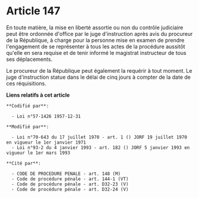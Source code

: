 # Article 147

En toute matière, la mise en liberté assortie ou non du contrôle judiciaire peut être ordonnée d'office par le juge
d'instruction après avis du procureur de la République, à charge pour la personne mise en examen de prendre l'engagement de
se représenter à tous les actes de la procédure aussitôt qu'elle en sera requise et de tenir informé le magistrat instructeur
de tous ses déplacements.

Le procureur de la République peut également la requérir à tout moment. Le juge d'instruction statue dans le délai de cinq
jours à compter de la date de ces réquisitions.

**Liens relatifs à cet article**

	**Codifié par**:

	  - Loi n°57-1426 1957-12-31

	**Modifié par**:

	  - Loi n°70-643 du 17 juillet 1970 - art. 1 () JORF 19 juillet 1970 en vigueur le 1er janvier 1971
	  - Loi n°93-2 du 4 janvier 1993 - art. 182 () JORF 5 janvier 1993 en vigueur le 1er mars 1993

	**Cité par**:

	  - CODE DE PROCEDURE PENALE - art. 148 (M)
	  - Code de procédure pénale - art. 144-1 (VT)
	  - Code de procédure pénale - art. D32-23 (V)
	  - Code de procédure pénale - art. D32-24 (V)
